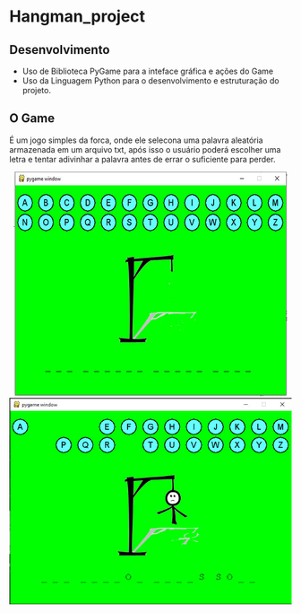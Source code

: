 # Hangman_project
## Desenvolvimento
* Uso de Biblioteca PyGame para a inteface gráfica e ações do Game
* Uso da Linguagem Python para o desenvolvimento e estruturação do projeto.
## O Game
É um jogo simples da forca, onde ele selecona uma palavra aleatória armazenada em um arquivo txt, após isso o usuário poderá escolher uma letra e tentar adivinhar a palavra antes de errar o suficiente para perder.

<p align="center"><img src="https://github.com/DarlanNoetzold/Hangman_project/blob/master/hangman01i%20(1).jpg" /> <img src="https://github.com/DarlanNoetzold/Hangman_project/blob/master/hangman01i%20(2).jpg" /><p>
